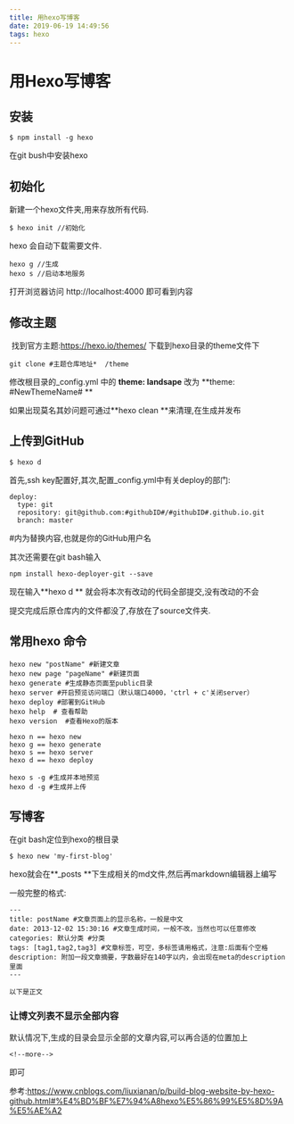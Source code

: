 ```yaml
---
title: 用hexo写博客
date: 2019-06-19 14:49:56
tags: hexo
---
```


# 用Hexo写博客

##  安装

``` 
$ npm install -g hexo
```

在git bush中安装hexo

<!--more-->

## 初始化

新建一个hexo文件夹,用来存放所有代码.

```
$ hexo init	//初始化
```

hexo 会自动下载需要文件.

```
hexo g //生成
hexo s //启动本地服务
```

打开浏览器访问 http://localhost:4000 即可看到内容

## 修改主题

​	找到官方主题:https://hexo.io/themes/ 下载到hexo目录的theme文件下

```
git clone #主题仓库地址*  /theme
```

修改根目录的_config.yml 中的 **theme: landsape** 改为 **theme: #NewThemeName# **

如果出现莫名其妙问题可通过**hexo clean **来清理,在生成并发布

## 上传到GitHub

```
$ hexo d
```

首先,ssh key配置好,其次,配置_config.yml中有关deploy的部门: 

```
deploy:
  type: git
  repository: git@github.com:#githubID#/#githubID#.github.io.git
  branch: master
```

#内为替换内容,也就是你的GitHub用户名

其次还需要在git bash输入

```
npm install hexo-deployer-git --save
```

现在输入**hexo d ** 就会将本次有改动的代码全部提交,没有改动的不会

提交完成后原仓库内的文件都没了,存放在了source文件夹.

## 常用hexo 命令

```
hexo new "postName" #新建文章
hexo new page "pageName" #新建页面
hexo generate #生成静态页面至public目录
hexo server #开启预览访问端口（默认端口4000，'ctrl + c'关闭server）
hexo deploy #部署到GitHub
hexo help  # 查看帮助
hexo version  #查看Hexo的版本
```

```
hexo n == hexo new
hexo g == hexo generate
hexo s == hexo server
hexo d == hexo deploy
```

```
hexo s -g #生成并本地预览
hexo d -g #生成并上传
```

## 写博客

在git bash定位到hexo的根目录

```
$ hexo new 'my-first-blog'
```

hexo就会在**_posts **下生成相关的md文件,然后再markdown编辑器上编写

一般完整的格式:

````
---
title: postName #文章页面上的显示名称，一般是中文
date: 2013-12-02 15:30:16 #文章生成时间，一般不改，当然也可以任意修改
categories: 默认分类 #分类
tags: [tag1,tag2,tag3] #文章标签，可空，多标签请用格式，注意:后面有个空格
description: 附加一段文章摘要，字数最好在140字以内，会出现在meta的description里面
---

以下是正文 
````

### 让博文列表不显示全部内容

默认情况下,生成的目录会显示全部的文章内容,可以再合适的位置加上

```
<!--more-->
```

即可



参考:<https://www.cnblogs.com/liuxianan/p/build-blog-website-by-hexo-github.html#%E4%BD%BF%E7%94%A8hexo%E5%86%99%E5%8D%9A%E5%AE%A2>

















